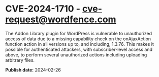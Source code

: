 # CVE-2024-1710 - cve-request@wordfence.com

The Addon Library plugin for WordPress is vulnerable to unauthorized access of data due to a missing capability check on the onAjaxAction function action in all versions up to, and including, 1.3.76. This makes it possible for authenticated attackers, with subscriber-level access and above, to perform several unauthorized actions including uploading arbitrary files.

**Publish date:** 2024-02-26
